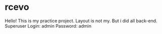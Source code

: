 # rcevo
Hello! This is my practice project. Layout is not my. But i did all back-end.
Superuser 
Login: admin
Password: admin
